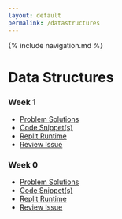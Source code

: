 ```yaml
---
layout: default
permalink: /datastructures
---
```

{% include navigation.md %}
# Data Structures 

### **Week 1**
* [Problem Solutions]()
* [Code Snippet(s)]()
* [Replit Runtime]()
* [Review Issue]()

### **Week 0**
* [Problem Solutions]()
* [Code Snippet(s)]()
* [Replit Runtime]()
* [Review Issue]()
